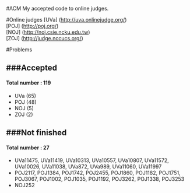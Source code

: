#ACM
My accepted code to online judges.


#Online judges
[UVa] (http://uva.onlinejudge.org/)  
[POJ] (http://poj.org/)  
[NOJ] (http://noj.csie.ncku.edu.tw)  
[ZOJ] (http://judge.nccucs.org/)  

#Problems

###Accepted
---------------------------------------
#### Total number : 119
- UVa (65)
- POJ (48)
- NOJ (5)
- ZOJ (2)


###Not finished
---------------------------------------
#### Total number : 27
- UVa11475, UVa11419, UVa10313, UVa10557, UVa10807, UVa11572, UVa10026, UVa11038, UVa872, UVa989, UVa11060, UVa11997
- POJ2117, POJ1384, POJ1742, POJ2455, POJ1860, POJ1182, POJ1751, POJ3067, POJ1002, POJ1035, POJ1192, POJ3262, POJ1338, POJ3253
- NOJ252
